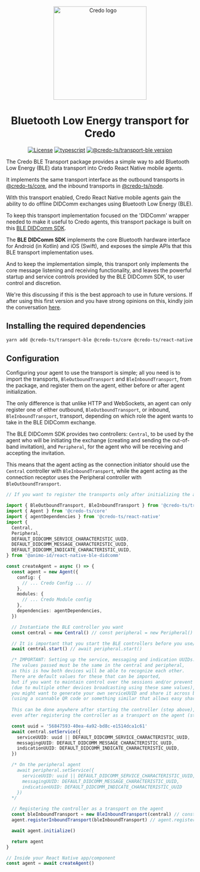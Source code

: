 <p align="center">
  <br />
  <img
    alt="Credo logo"
    src="https://github.com/openwallet-foundation/credo-ts/blob/c7886cb8377ceb8ee4efe8d264211e561a75072d/images/credo-logo.png"
    height="250px"
  />
</p>
<h1 align="center"><b>Bluetooth Low Energy transport for Credo</b></h1>
<p align="center">
  <a
    href="https://raw.githubusercontent.com/openwallet-foundation/credo-ts-ext/main/LICENSE"
    ><img
      alt="License"
      src="https://img.shields.io/badge/License-Apache%202.0-blue.svg"
  /></a>
  <a href="https://www.typescriptlang.org/"
    ><img
      alt="typescript"
      src="https://img.shields.io/badge/%3C%2F%3E-TypeScript-%230074c1.svg"
  /></a>
    <a href="https://www.npmjs.com/package/@credo-ts/transport-ble"
    ><img
      alt="@credo-ts/transport-ble version"
      src="https://img.shield.io/npm/v/@credo-ts/transport-ble"
  /></a>
  <br />
</p>

The Credo BLE Transport package provides a simple way to add Bluetooth Low Energy (BLE) data transport into Credo React Native mobile agents.

It implements the same transport interface as the outbound transports in [@credo-ts/core](https://www.npmjs.com/package/@credo-ts/core), and the inbound transports in [@credo-ts/node](https://www.npmjs.com/package/@credo-ts/node).

With this transport enabled, Credo React Native mobile agents gain the ability to do offline DIDComm exchanges using Bluetooth Low Energy (BLE).

To keep this transport implementation focused on the 'DIDComm' wrapper needed to make it useful to Credo agents, this transport package is built on this [BLE DIDComm SDK](https://www.npmjs.com/package/@animo-id/react-native-ble-didcomm).

The **BLE DIDComm SDK** implements the core Bluetooth hardware interface for Android (in Kotlin) and iOS (Swift), and exposes the simple APIs that this BLE transport implementation uses.

And to keep the implementation simple, this transport only implements the core message listening and receiving functionality, and leaves the powerful startup and service controls provided by the BLE DIDComm SDK, to user control and discretion.

We're this discussing if this is the best approach to use in future versions. If after using this first version and you have strong opinions on this, kindly join the conversation [here](https://github.com/openwallet-foundation/credo-ts-ext/issues/197).

## Installing the required dependencies

```sh
yarn add @credo-ts/transport-ble @credo-ts/core @credo-ts/react-native @animo-id/react-native-ble-didcomm
```

## Configuration

Configuring your agent to use the transport is simple; all you need is to import the transports, `BleOutboundTransport` and `BleInboundTransport`, from the package, and register them on the agent, either before or after agent initialization.

The only difference is that unlike HTTP and WebSockets, an agent can only register one of either outbound, `BleOutboundTransport`, or inbound, `BleInboundTransport`, transport, depending on which role the agent wants to take in the BLE DIDComm exchange.

The BLE DIDComm SDK provides two controllers: `Central`, to be used by the agent who will be initiating the exchange (creating and sending the out-of-band invitation), and `Peripheral`, for the agent who will be receiving and accepting the invitation.

This means that the agent acting as the connection initiator should use the `Central` controller with `BleInboundTransport`, while the agent acting as the connection receptor uses the Peripheral controller with `BleOutboundTransport`.

```ts
// If you want to register the transports only after initializing the agent, you can do this anywhere else in your app, and just leave out the agent config and initialization

import { BleOutboundTransport, BleInboundTransport } from '@credo-ts/transport-ble'
import { Agent } from '@credo-ts/core'
import { agentDependencies } from '@credo-ts/react-native'
import {
  Central,
  Peripheral,
  DEFAULT_DIDCOMM_SERVICE_CHARACTERISTIC_UUID,
  DEFAULT_DIDCOMM_MESSAGE_CHARACTERISTIC_UUID,
  DEFAULT_DIDCOMM_INDICATE_CHARACTERISTIC_UUID,
} from '@animo-id/react-native-ble-didcomm'

const createAgent = async () => {
  const agent = new Agent({
    config: {
      // ... Credo Config ... //
    },
    modules: {
      // ... Credo Module config
    },
    dependencies: agentDependencies,
  })

  // Instantiate the BLE controller you want
  const central = new Central() // const peripheral = new Peripheral() for the peripheral agent

  // It is important that you start the BLE controllers before you use/register them on your agent
  await central.start() // await peripheral.start()

  /* IMPORTANT: Setting up the service, messaging and indication UUIDs. 
  The values passed must be the same in the central and peripheral, 
  as this is how both devices will be able to recognize each other. 
  There are default values for these that can be imported, 
  but if you want to maintain control over the sessions and/or prevent collisions 
  (due to multiple other devices broadcasting using these same values), 
  you might want to generate your own serviceUUID and share it across both mobile agents 
  (using a scannable QR code or something similar that allows easy sharing with little overhead)
  
  This can be done anywhere after starting the controller (step above), 
  even after registering the controller as a transport on the agent (step below) */

  const uuid = '56847593-40ea-4a92-bd8c-e1514dca1c61'
  await central.setService({
    serviceUUID: uuid || DEFAULT_DIDCOMM_SERVICE_CHARACTERISTIC_UUID,
    messagingUUID: DEFAULT_DIDCOMM_MESSAGE_CHARACTERISTIC_UUID,
    indicationUUID: DEFAULT_DIDCOMM_INDICATE_CHARACTERISTIC_UUID,
  })

  /* On the peripheral agent
    await peripheral.setService({
      serviceUUID: uuid || DEFAULT_DIDCOMM_SERVICE_CHARACTERISTIC_UUID,
      messagingUUID: DEFAULT_DIDCOMM_MESSAGE_CHARACTERISTIC_UUID,
      indicationUUID: DEFAULT_DIDCOMM_INDICATE_CHARACTERISTIC_UUID
    })
  */

  // Registering the controller as a transport on the agent
  const bleInboundTransport = new BleInboundTransport(central) // const bleOutboundTransport = new BleOutboundTransport(peripheral)
  agent.registerInboundTransport(bleInboundTransport) // agent.registerOutboundTransport(bleOutboundTransport)

  await agent.initialize()

  return agent
}

// Inside your React Native app/component
const agent = await createAgent()
```
